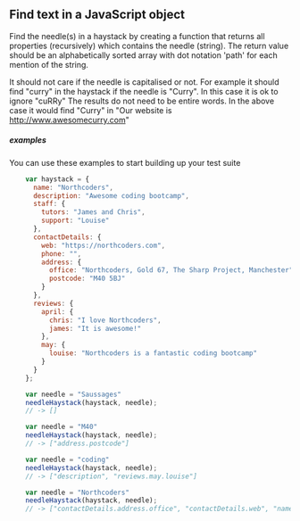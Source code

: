 ## Find text in a JavaScript object

Find the needle(s) in a haystack by creating a function that returns all properties (recursively) which contains the needle (string).
The return value should be an alphabetically sorted array with dot notation 'path' for each mention of the string.

It should not care if the needle is capitalised or not.
For example it should find "curry" in the haystack if the needle is "Curry".
In this case it is ok to ignore "cuRRy"
The results do not need to be entire words. In the above case it would find "Curry" in "Our website is http://www.awesomecurry.com"


##### examples


You can use these examples to start building up your test suite

```javascript
    var haystack = {
      name: "Northcoders",
      description: "Awesome coding bootcamp",
      staff: {
        tutors: "James and Chris",
        support: "Louise"
      },
      contactDetails: {
        web: "https://northcoders.com",
        phone: "",
        address: {
          office: "Northcoders, Gold 67, The Sharp Project, Manchester",
          postcode: "M40 5BJ"
        }
      },
      reviews: {
        april: {
          chris: "I love Northcoders",
          james: "It is awesome!"
        },
        may: {
          louise: "Northcoders is a fantastic coding bootcamp"
        }
      }
    };
```

```javascript
    var needle = "Saussages"
    needleHaystack(haystack, needle);
    // -> []
```

```javascript
    var needle = "M40"
    needleHaystack(haystack, needle);
    // -> ["address.postcode"]
```

```javascript
    var needle = "coding"
    needleHaystack(haystack, needle);
    // -> ["description", "reviews.may.louise"]
```

```javascript
    var needle = "Northcoders"
    needleHaystack(haystack, needle);
    // -> ["contactDetails.address.office", "contactDetails.web", "name", "reviews.april.chris", "reviews.may.louise"]
```